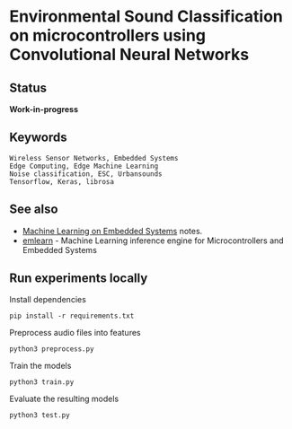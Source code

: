 
# Environmental Sound Classification on microcontrollers using Convolutional Neural Networks

## Status
**Work-in-progress**

## Keywords

    Wireless Sensor Networks, Embedded Systems
    Edge Computing, Edge Machine Learning
    Noise classification, ESC, Urbansounds
    Tensorflow, Keras, librosa

## See also

* [Machine Learning on Embedded Systems](https://github.com/jonnor/datascience-master/tree/master/embeddedml) notes.
* [emlearn](https://github.com/jonnor/emlearn) - Machine Learning inference engine for Microcontrollers and Embedded Systems


## Run experiments locally

Install dependencies

    pip install -r requirements.txt

Preprocess audio files into features

    python3 preprocess.py

Train the models

    python3 train.py

Evaluate the resulting models

    python3 test.py

